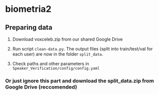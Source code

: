# biometria2

## Preparing data 

1. Download voxceleb.zip from our shared Google Drive

2. Run script `clean-data.py`. The output files (split into train/test/val for each user) are now in the folder `split_data`.

3. Check paths and other parameters in `Speaker_Verification/config/config.yaml`

### Or just ignore this part and download the split_data.zip from Google Drive (**reccomended**)